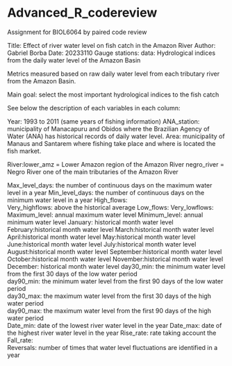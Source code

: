 # Advanced_R_codereview
Assignment for BIOL6064 by paired code review 

Title: Effect of river water level on fish catch in the Amazon River
Author: Gabriel Borba 
Date: 20233110
Gauge stations: 
data: Hydrological indices from the daily water level of the Amazon Basin

Metrics measured based on raw daily water level from each tributary river from the Amazon Basin. 

Main goal: select the most important hydrological indices to the fish catch 

See below the description of each variables in each column:

Year: 1993 to 2011 (same years of fishing information)
ANA_station: municipality of Manacapuru and Obidos where the Brazilian Agency of Water (ANA) has historical records of daily water level.
Area: municipality of Manaus and Santarem where fishing take place and where is located the fish market. 

River:lower_amz = Lower Amazon region of the Amazon River
      negro_river = Negro River one of the main tributaries of the Amazon River 

Max_level_days: the number of continuous days on the maximum water level in a year 
Min_level_days:  the number of continuous days on the minimum water level in a year 
High_flows: 	
Very_highflows: above the historical average 
Low_flows:
Very_lowflows:
Maximum_level: annual maximum water level 
Minimum_level: annual minimum water level
January: historical month water level
February:historical month water level
March:historical month water level
April:historical month water level
May:historical month water level
June:historical month water level
July:historical month water level
August:historical month water level
September:historical month water level
October:historical month water level
November:historical month water level
December:	historical month water level
day30_min: the minimum water level from the first 30 days of the low water period 	
day90_min: the minimum water level from the first 90 days of the low water period 	
day30_max: the maximum water level from the first 30 days of the high water period 	
day90_max: the maximum water level from the first 90 days of the high water period 		
Date_min: date of the lowest river water level in the year
Date_max: date of the highest river water level in the year
Rise_rate: rate taking account the 
Fall_rate:	
Reversals: number of times that water level fluctuations are identified in a year 